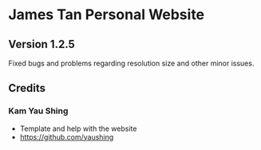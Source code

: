 # James Tan Personal Website
## Version 1.2.5
Fixed bugs and problems regarding resolution size and other minor issues.

## Credits
### Kam Yau Shing
- Template and help with the website
- https://github.com/yaushing
